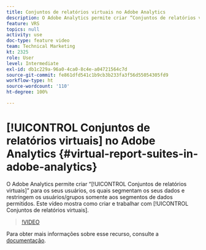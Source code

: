 ```yaml
---
title: Conjuntos de relatórios virtuais no Adobe Analytics
description: O Adobe Analytics permite criar “Conjuntos de relatórios virtuais” para os seus usuários, os quais segmentam os seus dados e restringem os usuários/grupos somente aos segmentos de dados permitidos. Este vídeo mostra como criar e trabalhar com Conjuntos de relatórios virtuais.
feature: VRS
topics: null
activity: use
doc-type: feature video
team: Technical Marketing
kt: 2325
role: User
level: Intermediate
exl-id: db1c229a-96a0-4ca0-8c4e-a04721564c7d
source-git-commit: fe861dfd541c1b9cb3b233fa3f56d55054305fd9
workflow-type: ht
source-wordcount: '110'
ht-degree: 100%

---
```


# [!UICONTROL Conjuntos de relatórios virtuais] no Adobe Analytics {#virtual-report-suites-in-adobe-analytics}

O Adobe Analytics permite criar “[!UICONTROL Conjuntos de relatórios virtuais]” para os seus usuários, os quais segmentam os seus dados e restringem os usuários/grupos somente aos segmentos de dados permitidos. Este vídeo mostra como criar e trabalhar com [!UICONTROL Conjuntos de relatórios virtuais].

>[!VIDEO](https://video.tv.adobe.com/v/25412/?quality=12)

Para obter mais informações sobre esse recurso, consulte a [documentação](https://experienceleague.adobe.com/docs/analytics/components/virtual-report-suites/vrs-about.html?lang=pt-BR).
